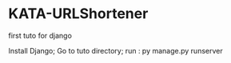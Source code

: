 # KATA-URLShortener
first tuto for django


Install Django;
Go to tuto directory;
run : py manage.py runserver
